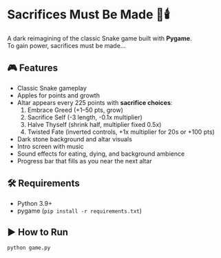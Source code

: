 # Sacrifices Must Be Made 🐍🕯️

A dark reimagining of the classic Snake game built with **Pygame**.  
To gain power, sacrifices must be made...

## 🎮 Features
- Classic Snake gameplay
- Apples for points and growth
- Altar appears every 225 points with **sacrifice choices**:
  1. Embrace Greed (+1–50 pts, grow)
  2. Sacrifice Self (-3 length, -0.1x multiplier)
  3. Halve Thyself (shrink half, multiplier fixed 0.5x)
  4. Twisted Fate (inverted controls, +1x multiplier for 20s or +100 pts)
- Dark stone background and altar visuals
- Intro screen with music
- Sound effects for eating, dying, and background ambience
- Progress bar that fills as you near the next altar

## 🛠️ Requirements
- Python 3.9+
- pygame (`pip install -r requirements.txt`)

## ▶️ How to Run
```bash
python game.py
